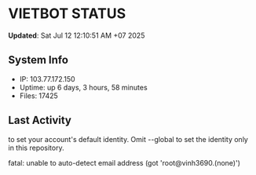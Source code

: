 # VIETBOT STATUS
**Updated**: Sat Jul 12 12:10:51 AM +07 2025

## System Info
- IP: 103.77.172.150
- Uptime: up 6 days, 3 hours, 58 minutes
- Files: 17425

## Last Activity

to set your account's default identity.
Omit --global to set the identity only in this repository.

fatal: unable to auto-detect email address (got 'root@vinh3690.(none)')

